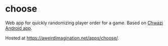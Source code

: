 # choose
Web app for quickly randomizing player order for a game. Based on [Chwazi Android app](https://play.google.com/store/apps/details?id=com.tendadigital.chwaziApp&hl=en).

Hosted at https://aweirdimagination.net/apps/choose/.
